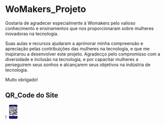 # **WoMakers_Projeto**

Gostaria de agradecer especialmente à Womakers pelo valioso conhecimento e ensinamentos que nos proporcionaram sobre mulheres inovadoras na tecnologia. 

Suas aulas e recursos ajudaram a aprimorar minha compreensão e apreciação pelas contribuições das mulheres na tecnologia, e que me inspirarou a desenvolver este projeto. Agradecço pelo compromisso com a diversidade e inclusão na tecnologia, e por capacitar mulheres a perseguirem seus sonhos e alcançarem seus objetivos na indústria de tecnologia. 

Muito obrigado!


## **QR_Code do Site**

!<img src="./img/icons/Mulheres Tech_QRcode.svg" alt="menu" width="43px" height="45px">